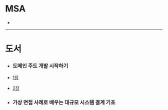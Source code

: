 # MSA
*
---
# 도서

* ### 도메인 주도 개발 시작하기
* [1장](https://github.com/dsds60321/TIL/blob/main/book/domain_driven/%EB%8F%84%EB%A9%94%EC%9D%B8%20%EC%A3%BC%EB%8F%84%20%EA%B0%9C%EB%B0%9C%EC%8B%9C%EC%9E%91%ED%95%98%EA%B8%B0_1.md)
* [2장](https://github.com/dsds60321/TIL/blob/main/book/domain_driven/%EB%8F%84%EB%A9%94%EC%9D%B8%20%EC%A3%BC%EB%8F%84%20%EA%B0%9C%EB%B0%9C%EC%8B%9C%EC%9E%91%ED%95%98%EA%B8%B0_2.md)

* ### 가상 면접 사례로 배우는 대규모 시스템 결계 기초
